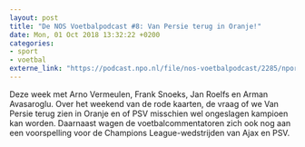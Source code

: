 ```yaml
---
layout: post
title: "De NOS Voetbalpodcast #8: Van Persie terug in Oranje!"
date: Mon, 01 Oct 2018 13:32:22 +0200
categories: 
- sport 
- voetbal 
externe_link: "https://podcast.npo.nl/file/nos-voetbalpodcast/2285/nporadio1_nos-voetbalpodcast_20181001_de-nos-voetbalpodcast-8-van-persie-terug-in-oranje.mp3"
---
```


Deze week met Arno Vermeulen, Frank Snoeks, Jan Roelfs en Arman Avasaroglu. Over het weekend van de rode kaarten, de vraag of we Van Persie terug zien in Oranje en of PSV misschien wel ongeslagen kampioen kan worden. Daarnaast wagen de voetbalcommentatoren zich ook nog aan een voorspelling voor de Champions League-wedstrijden van Ajax en PSV.

